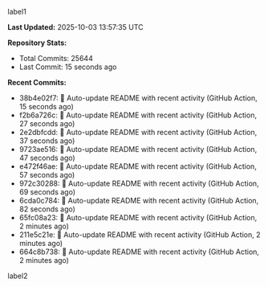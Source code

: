 
label1 
<!-- ACTIVITY_START -->
**Last Updated:** 2025-10-03 13:57:35 UTC

**Repository Stats:**
- Total Commits: 25644
- Last Commit: 15 seconds ago

**Recent Commits:**
- 38b4e02f7: 🤖 Auto-update README with recent activity (GitHub Action, 15 seconds ago)
- f2b6a726c: 🤖 Auto-update README with recent activity (GitHub Action, 27 seconds ago)
- 2e2dbfcdd: 🤖 Auto-update README with recent activity (GitHub Action, 37 seconds ago)
- 9723ae516: 🤖 Auto-update README with recent activity (GitHub Action, 47 seconds ago)
- e472f46ae: 🤖 Auto-update README with recent activity (GitHub Action, 57 seconds ago)
- 972c30288: 🤖 Auto-update README with recent activity (GitHub Action, 69 seconds ago)
- 6cda0c784: 🤖 Auto-update README with recent activity (GitHub Action, 82 seconds ago)
- 65fc08a23: 🤖 Auto-update README with recent activity (GitHub Action, 2 minutes ago)
- 211e5c21e: 🤖 Auto-update README with recent activity (GitHub Action, 2 minutes ago)
- 664c8b738: 🤖 Auto-update README with recent activity (GitHub Action, 2 minutes ago)
<!-- ACTIVITY_END -->

label2

